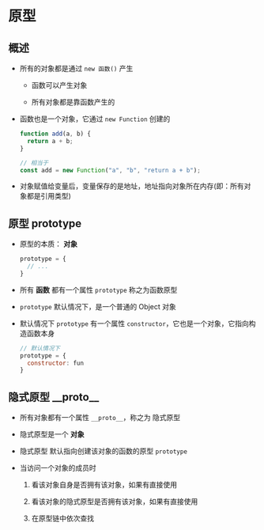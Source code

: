 # 原型

## 概述

+ 所有的对象都是通过 `new 函数()` 产生

  - 函数可以产生对象

  - 所有对象都是靠函数产生的

+ 函数也是一个对象，它通过 `new Function` 创建的

    ```js
    function add(a, b) {
      return a + b;
    }

    // 相当于
    const add = new Function("a", "b", "return a + b");
    ```

+ 对象赋值给变量后，变量保存的是地址，地址指向对象所在内存(即：所有对象都是引用类型)

## 原型 prototype

+ 原型的本质： **对象**

    ```js
    prototype = {
      // ...
    }
    ```

+ 所有 **函数** 都有一个属性 `prototype` 称之为函数原型

+ `prototype` 默认情况下，是一个普通的 Object 对象

+ 默认情况下 `prototype` 有一个属性 `constructor`，它也是一个对象，它指向构造函数本身

    ```js
    // 默认情况下
    prototype = {
      constructor: fun
    }
    ```

## 隐式原型 \_\_proto\_\_

+ 所有对象都有一个属性 `__proto__`，称之为 隐式原型

+ 隐式原型是一个 **对象**

+ 隐式原型 默认指向创建该对象的函数的原型 `prototype`

+ 当访问一个对象的成员时

    1. 看该对象自身是否拥有该对象，如果有直接使用

    2. 看该对象的隐式原型是否拥有该对象，如果有直接使用

    3. 在原型链中依次查找
